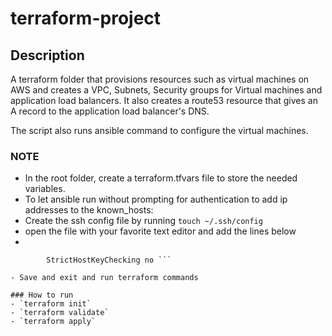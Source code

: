 # terraform-project

## Description
A terraform folder that provisions resources such as virtual machines on AWS and creates a VPC, Subnets, Security groups for Virtual machines and application load balancers. It also 
creates a route53 resource that gives an A record to the application load balancer's DNS.

The script also runs ansible command to configure the virtual machines.

### NOTE
- In the root folder, create a terraform.tfvars file to store the needed variables.
- To let ansible run without prompting for authentication to add ip addresses to the known_hosts:
- Create the ssh config file by running `touch ~/.ssh/config`
- open the file with your favorite text editor and add the lines below
- 
``` Host *
        StrictHostKeyChecking no ```
    
- Save and exit and run terraform commands

### How to run
- `terraform init`
- `terraform validate`
- `terraform apply`
